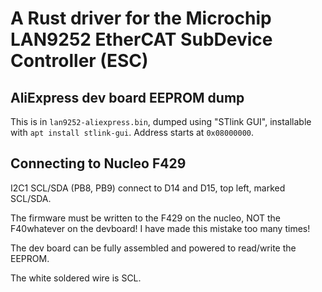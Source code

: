 # A Rust driver for the Microchip LAN9252 EtherCAT SubDevice Controller (ESC)

## AliExpress dev board EEPROM dump

This is in `lan9252-aliexpress.bin`, dumped using "STlink GUI", installable with
`apt install stlink-gui`. Address starts at `0x08000000`.

## Connecting to Nucleo F429

I2C1 SCL/SDA (PB8, PB9) connect to D14 and D15, top left, marked SCL/SDA.

The firmware must be written to the F429 on the nucleo, NOT the F40whatever on the devboard! I have
made this mistake too many times!

The dev board can be fully assembled and powered to read/write the EEPROM.

The white soldered wire is SCL.
